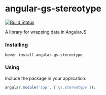 # angular-gs-stereotype

[![Build Status](https://secure.travis-ci.org/garbles/angular-gs-stereotype.png?branch=master)](https://travis-ci.org/garbles/angular-gs-stereotype)

A library for wrapping data in AngularJS

### Installing

`bower install angular-gs-stereotype`

### Using

Include the package in your application:

```javascript
angular.module('app', ['gs.stereotype']);
```
